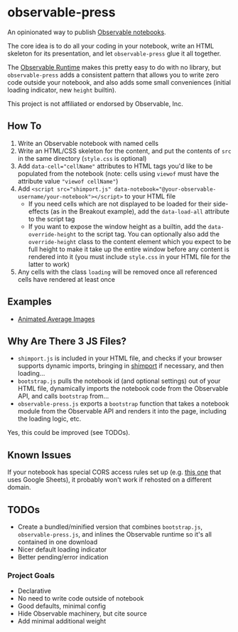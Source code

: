 # observable-press
An opinionated way to publish [Observable notebooks](//observablehq.com).

The core idea is to do all your coding in your notebook, write an HTML skeleton for its presentation, and let `observable-press` glue it all together.

The [Observable Runtime](https://github.com/observablehq/runtime) makes this pretty easy to do with no library, but `observable-press` adds a consistent pattern that allows you to write zero code outside your notebook, and also adds some small conveniences (initial loading indicator, new `height` builtin).

This project is not affiliated or endorsed by Observable, Inc.

## How To

1. Write an Observable notebook with named cells
2. Write an HTML/CSS skeleton for the content, and put the contents of `src` in the same directory (`style.css` is optional)
3. Add `data-cell="cellName"` attributes to HTML tags you'd like to be populated from the notebook (note: cells using `viewof` must have the attribute value `"viewof cellName"`)
4. Add `<script src="shimport.js" data-notebook="@your-observable-username/your-notebook"></script>` to your HTML file
    - If you need cells which are not displayed to be loaded for their side-effects (as in the Breakout example), add the `data-load-all` attribute to the script tag
    - If you want to expose the window height as a builtin, add the `data-override-height` to the script tag. You can optionally also add the `override-height` class to the content element which you expect to be full height to make it take up the entire window before any content is rendered into it (you must include `style.css` in your HTML file for the latter to work)
6. Any cells with the class `loading` will be removed once all referenced cells have rendered at least once

## Examples
- [Animated Average Images](https://zzzev.github.io/observable-press/examples/aai/)

## Why Are There 3 JS Files?
- `shimport.js` is included in your HTML file, and checks if your browser supports dynamic imports, bringing in [shimport](https://github.com/Rich-Harris/shimport) if necessary, and then loading...
- `bootstrap.js` pulls the notebook id (and optional settings) out of your HTML file, dynamically imports the notebook code from the Observable API, and calls `bootstrap` from...
- `observable-press.js` exports a `bootstrap` function that takes a notebook module from the Observable API and renders it into the page, including the loading logic, etc.

Yes, this could be improved (see TODOs). 

## Known Issues
If your notebook has special CORS access rules set up (e.g. [this one](https://observablehq.com/@tezzutezzu/world-history-timeline) that uses Google Sheets), it probably won't work if rehosted on a different domain.

## TODOs
- Create a bundled/minified version that combines `bootstrap.js`, `observable-press.js`, and inlines the Observable runtime so it's all contained in one download
- Nicer default loading indicator
- Better pending/error indication

### Project Goals
- Declarative
- No need to write code outside of notebook
- Good defaults, minimal config
- Hide Observable machinery, but cite source
- Add minimal additional weight
